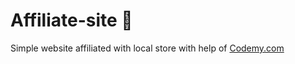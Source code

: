 # Affiliate-site :money_mouth_face:                                                                                                                                                                                           
Simple website affiliated with local store
 with help of <a href="http://johnelder.com/">Codemy.com</a>
